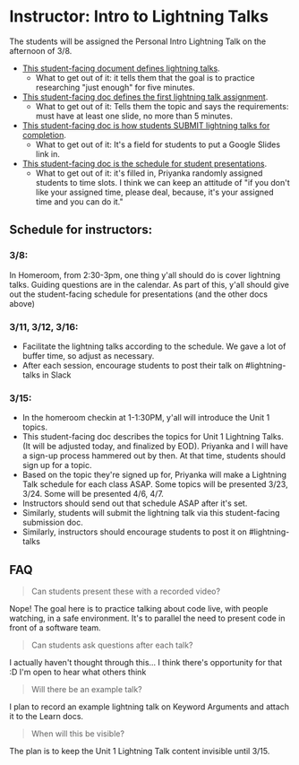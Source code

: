 # Instructor: Intro to Lightning Talks

The students will be assigned the Personal Intro Lightning Talk on the afternoon of 3/8.

- [This student-facing document defines lightning talks](https://learn-2.galvanize.com/cohorts/2330/blocks/1084/content_files/intro-to-lightning-talks/intro-to-lightning-talks.md).
    - What to get out of it: it tells them that the goal is to practice researching "just enough" for five minutes.
- [This student-facing doc defines the first lightning talk assignment](https://learn-2.galvanize.com/cohorts/2330/blocks/1084/content_files/intro-to-lightning-talks/personal-introduction-talk.md).
    - What to get out of it: Tells them the topic and says the requirements: must have at least one slide, no more than 5 minutes.
- [This student-facing doc is how students SUBMIT lightning talks for completion](https://learn-2.galvanize.com/cohorts/2330/blocks/1084/content_files/intro-to-lightning-talks/personal-introduction-submission.md).
    - What to get out of it: It's a field for students to put a Google Slides link in.
- [This student-facing doc is the schedule for student presentations](https://docs.google.com/spreadsheets/d/1nQ1JDaHOUsVuEDeJb7NDMloJojEYFwtkwwBbROG7cxQ/edit#gid=0).
    - What to get out of it: it's filled in, Priyanka randomly assigned students to time slots. I think we can keep an attitude of "if you don't like your assigned time, please deal, because, it's your assigned time and you can do it."

## Schedule for instructors:

### 3/8:

In Homeroom, from 2:30-3pm, one thing y'all should do is cover lightning talks. Guiding questions are in the calendar.
As part of this, y'all should give out the student-facing schedule for presentations (and the other docs above)

### 3/11, 3/12, 3/16:

- Facilitate the lightning talks according to the schedule. We gave a lot of buffer time, so adjust as necessary.
- After each session, encourage students to post their talk on #lightning-talks in Slack

### 3/15:

- In the homeroom checkin at 1-1:30PM, y'all will introduce the Unit 1 topics.
- This student-facing doc describes the topics for Unit 1 Lightning Talks. (It will be adjusted today, and finalized by EOD). Priyanka and I will have a sign-up process hammered out by then. At that time, students should sign up for a topic.
- Based on the topic they're signed up for, Priyanka will make a Lightning Talk schedule for each class ASAP. Some topics will be presented 3/23, 3/24. Some will be presented 4/6, 4/7.
- Instructors should send out that schedule ASAP after it's set.
- Similarly, students will submit the lightning talk via this student-facing submission doc.
- Similarly, instructors should encourage students to post it on #lightning-talks

## FAQ

> Can students present these with a recorded video?

Nope! The goal here is to practice talking about code live, with people watching, in a safe environment. It's to parallel the need to present code in front of a software team.

> Can students ask questions after each talk?

I actually haven't thought through this... I think there's opportunity for that :D I'm open to hear what others think

> Will there be an example talk?

I plan to record an example lightning talk on Keyword Arguments and attach it to the Learn docs.


> When will this be visible?

The plan is to keep the Unit 1 Lightning Talk content invisible until 3/15.